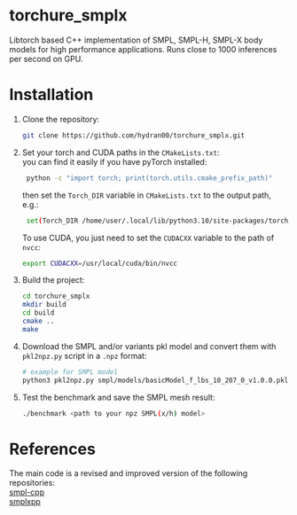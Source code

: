 # torchure_smplx
Libtorch based C++ implementation of SMPL, SMPL-H, SMPL-X body models for high performance applications. Runs close to 1000 inferences per second on GPU.

# Installation
1. Clone the repository:
   ```bash
   git clone https://github.com/hydran00/torchure_smplx.git
   ```
2. Set your torch and CUDA paths in the `CMakeLists.txt`:  
   you can find it easily if you have pyTorch installed:
   ```bash
    python -c "import torch; print(torch.utils.cmake_prefix_path)"
    ```
    then set the `Torch_DIR` variable in `CMakeLists.txt` to the output path, e.g.:
   ```bash
    set(Torch_DIR /home/user/.local/lib/python3.10/site-packages/torch/share/cmake/Torch)
    ```
    To use CUDA, you just need to set the `CUDACXX` variable to the path of `nvcc`:
   ```bash
   export CUDACXX=/usr/local/cuda/bin/nvcc 
   ```
3. Build the project:
   ```bash
   cd torchure_smplx
   mkdir build
   cd build
   cmake ..
   make
   ```
4. Download the SMPL and/or variants pkl model and convert them with `pkl2npz.py` script in a `.npz` format:
    ```bash
    # example for SMPL model
    python3 pkl2npz.py smpl/models/basicModel_f_lbs_10_207_0_v1.0.0.pkl smpl/models/basicmodel_m_lbs_10_207_0_v1.0.0.pkl
    ```
5. Test the benchmark and save the SMPL mesh result:
   ```bash
   ./benchmark <path to your npz SMPL(x/h) model>
   ```
# References
The main code is a revised and improved version of the following repositories:  
[smpl-cpp](https://github.com/Arktische/smpl-cpp)  
[smplxpp](https://github.com/sxyu/smplxpp)

